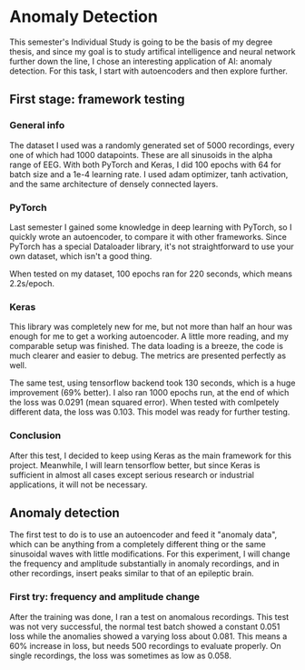 # Anomaly Detection

This semester's Individual Study is going to be the basis of my degree thesis, and since my goal is to study artifical intelligence and neural network further down the line, I chose an interesting application of AI: anomaly detection. For this task, I start with autoencoders and then explore further. 

## First stage: framework testing

### General info 

The dataset I used was a randomly generated set of 5000 recordings, every one of which had 1000 datapoints. These are all sinusoids in the alpha range of EEG. 
With both PyTorch and Keras, I did 100 epochs with 64 for batch size and a 1e-4 learning rate. I used adam optimizer, tanh activation, and the same architecture of densely connected layers. 

### PyTorch

Last semester I gained some knowledge in deep learning with PyTorch, so I quickly wrote an autoencoder, to compare it with other frameworks. Since PyTorch has a special Dataloader library, it's not straightforward to use your own dataset, which isn't a good thing. 

When tested on my dataset, 100 epochs ran for 220 seconds, which means 2.2s/epoch.

### Keras

This library was completely new for me, but not more than half an hour was enough for me to get a working autoencoder. A little more reading, and my comparable setup was finished. The data loading is a breeze, the code is much clearer and easier to debug. The metrics are presented perfectly as well.

The same test, using tensorflow backend took 130 seconds, which is a huge improvement (69% better). I also ran 1000 epochs run, at the end of which the loss was 0.0291 (mean squared error). When tested with comlpetely different data, the loss was 0.103. This model was ready for further testing. 

### Conclusion

After this test, I decided to keep using Keras as the main framework for this project. Meanwhile, I will learn tensorflow better, but since Keras is sufficient in almost all cases except serious research or industrial applications, it will not be necessary. 

## Anomaly detection 

The first test to do is to use an autoencoder and feed it "anomaly data", which can be anything from a completely different thing or the same sinusoidal waves with little modifications. For this experiment, I will change the frequency and amplitude substantially in anomaly recordings, and in other recordings, insert peaks similar to that of an epileptic brain. 

### First try: frequency and amplitude change

After the training was done, I ran a test on anomalous recordings. This test was not very successful, the normal test batch showed a constant 0.051 loss while the anomalies showed a varying loss about 0.081. This means a 60% increase in loss, but needs 500 recordings to evaluate properly. On single recordings, the loss was sometimes as low as 0.058. 

